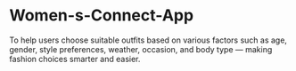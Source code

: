 # Women-s-Connect-App
To help users choose suitable outfits based on various factors such as age, gender, style preferences, weather, occasion, and body type — making fashion choices smarter and easier.

